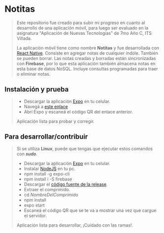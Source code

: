 # Notitas
> Este repositorio fue creado para subir mi progreso en cuanto al desarrollo de una aplicación móvil, para luego ser evaluado en la asignatura "Aplicación de Nuevas Tecnologías" de 7mo Año C, ITS Villada. 
> 
> La aplicación móvil tiene como nombre **Notitas** y fue desarrollada con [React Native](https://facebook.github.io/react-native/). Consiste en agregar notas de cualquier índole. También se pueden borrar.
> Las notas creadas y borradas están sincronizadas con **Firebase**, por lo que esta aplicación también almacena notas en esta base de datos NoSQL. Incluye consultas programadas para traer o eliminar notas.
## Instalación y prueba
> - Descargar la aplicación [Expo](https://play.google.com/store/apps/details?id=host.exp.exponent&hl=es) en tu celular.
> - Navegá a [este enlace](https://expo.io/@javierpugliese/notitas-app-pugliese-7c-itsv)
> - Abrí Expo y escaneá el código QR del enlace anterior.
>
> Aplicación lista para probar y corregir.
## Para desarrollar/contribuir
> Si se utiliza **Linux**, puede que tengas que ejecutar estos comandos con ***sudo***.
> - Descargar la aplicación [Expo](https://play.google.com/store/apps/details?id=host.exp.exponent&hl=es) en tu celular.
> - Instalar [NodeJS](https://nodejs.org/es/) en tu pc.
> - npm install -g expo-cli
> - npm install i -S firebase
> - Descargar el [código fuente de la release](https://github.com/javierpugliese/notitas-app-react-native/releases).
> - Extraer el comprimido.
> - cd *NombreDelComprimido*
> - npm install
> - expo start
> - Escaneá el código QR que se te va a mostrar una vez que cargue el servidor.
> 
> Aplicación lista para desarrollar, ¡Cuidado con las ramas!.
